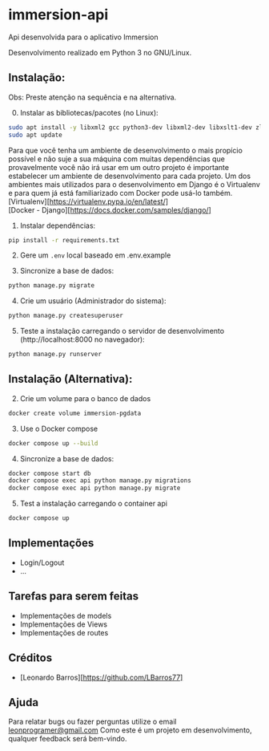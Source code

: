 # immersion-api
Api desenvolvida para o aplicativo Immersion

Desenvolvimento realizado em Python 3 no GNU/Linux.

## Instalação:
Obs: Preste atenção na sequência e na alternativa.

0. Instalar as bibliotecas/pacotes (no Linux):

```bash
sudo apt install -y libxml2 gcc python3-dev libxml2-dev libxslt1-dev zlib1g-dev python3-pip
sudo apt update
```

Para que você tenha um ambiente de desenvolvimento o mais propício possível e não suje a sua máquina com muitas dependências que provavelmente você não irá usar em um outro projeto é importante estabelecer um ambiente de desenvolvimento para cada projeto. Um dos ambientes mais utilizados para o desenvolvimento em Django é o Virtualenv e para quem já está familiarizado com Docker pode usá-lo também.<br>
[Virtualenv][https://virtualenv.pypa.io/en/latest/]<br>
[Docker - Django][https://docs.docker.com/samples/django/]


1. Instalar dependências:

```bash
pip install -r requirements.txt
```

2. Gere um `.env` local baseado em .env.example


3. Sincronize a base de dados:

```bash
python manage.py migrate
```

4. Crie um usuário (Administrador do sistema):

```bash
python manage.py createsuperuser
```

5. Teste a instalação carregando o servidor de desenvolvimento (http://localhost:8000 no navegador):

```bash
python manage.py runserver
```

## Instalação (Alternativa):
2. Crie um volume para o banco de dados
```bash
docker create volume immersion-pgdata
```

3. Use o Docker compose
```bash
docker compose up --build
```

4. Sincronize a base de dados:
```bash
docker compose start db
docker compose exec api python manage.py migrations
docker compose exec api python manage.py migrate
```

5. Test a instalação carregando o container api
```bash
docker compose up
```

## Implementações
- Login/Logout
- ...

## Tarefas para serem feitas
- Implementações de models
- Implementações de Views
- Implementações de routes

## Créditos
- [Leonardo Barros][https://github.com/LBarros77]

## Ajuda
Para relatar bugs ou fazer perguntas utilize o email leonprogramer@gmail.com
Como este é um projeto em desenvolvimento, qualquer feedback será bem-vindo.

